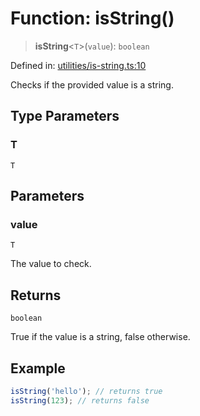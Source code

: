 # Function: isString()

> **isString**\<`T`\>(`value`): `boolean`

Defined in: [utilities/is-string.ts:10](https://github.com/Forge-Game-Engine/Forge/blob/4b66b21759bd3ab3aaf4c62b3e957c1bb43b7b58/src/utilities/is-string.ts#L10)

Checks if the provided value is a string.

## Type Parameters

### T

`T`

## Parameters

### value

`T`

The value to check.

## Returns

`boolean`

True if the value is a string, false otherwise.

## Example

```ts
isString('hello'); // returns true
isString(123); // returns false
```
